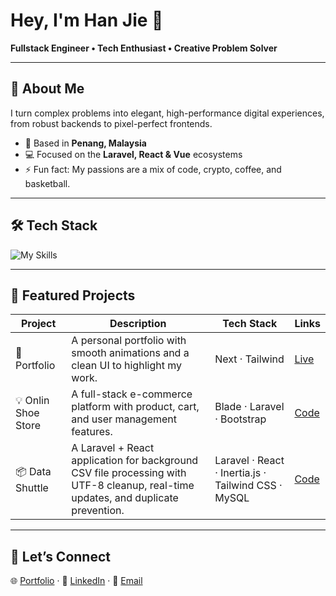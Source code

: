 # Hey, I'm Han Jie 👋

**Fullstack Engineer • Tech Enthusiast • Creative Problem Solver**

---

## 🚀 About Me

I turn complex problems into elegant, high-performance digital experiences, from robust backends to pixel-perfect frontends.

- 📍 Based in **Penang, Malaysia**
- 💻 Focused on the **Laravel, React & Vue** ecosystems
- ⚡ Fun fact: My passions are a mix of code, crypto, coffee, and basketball.

---

## 🛠️ Tech Stack

![My Skills](https://skillicons.dev/icons?i=react,vue,js,laravel,php,tailwind,mysql,git)

---

## 🎯 Featured Projects
| Project | Description | Tech Stack | Links |
|---------|-------------|------------|-------|
| 🚀 Portfolio | A personal portfolio with smooth animations and a clean UI to highlight my work. | Next · Tailwind | [Live](https://hanjiedev.com) |
| 💡 Onlin Shoe Store | A full-stack e-commerce platform with product, cart, and user management features. | Blade · Laravel · Bootstrap | [Code](https://github.com/HanJie-0523/online-shoe-store) |
| 📦 Data Shuttle | A Laravel + React application for background CSV file processing with UTF-8 cleanup, real-time updates, and duplicate prevention. | Laravel · React · Inertia.js · Tailwind CSS · MySQL | [Code](https://github.com/HanJie-0523/data-shuttle) |

---

## 🤝 Let’s Connect

🌐 [Portfolio](https://hanjiedev.com) ·
💼 [LinkedIn](https://www.linkedin.com/in/han-jie-ong-0174ba260) ·
📧 [Email](mailto:onghanjie0523@gmail.com)
